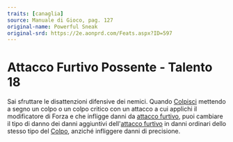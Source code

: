 ```yaml
---
traits: [canaglia]
source: Manuale di Gioco, pag. 127
original-name: Powerful Sneak
original-srd: https://2e.aonprd.com/Feats.aspx?ID=597
---
```


# Attacco Furtivo Possente - Talento 18

Sai sfruttare le disattenzioni difensive dei nemici. Quando
[Colpisci](/azioni/base/colpire) mettendo a segno un colpo o un colpo critico
con un attacco a cui applichi il modificatore di Forza e che infligge danni da
[attacco furtivo](/classi/canaglia#attacco-furtivo), puoi cambiare il tipo di
danno dei danni aggiuntivi
dell'[attacco furtivo](/classi/canaglia#attacco-furtivo) in danni ordinari dello
stesso tipo del [Colpo](/azioni/base/colpire), anziché infliggere danni di
precisione.

